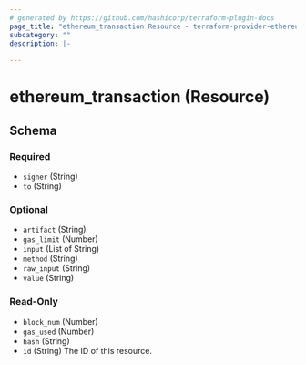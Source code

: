 ```yaml
---
# generated by https://github.com/hashicorp/terraform-plugin-docs
page_title: "ethereum_transaction Resource - terraform-provider-ethereum"
subcategory: ""
description: |-
  
---
```


# ethereum_transaction (Resource)





<!-- schema generated by tfplugindocs -->
## Schema

### Required

- `signer` (String)
- `to` (String)

### Optional

- `artifact` (String)
- `gas_limit` (Number)
- `input` (List of String)
- `method` (String)
- `raw_input` (String)
- `value` (String)

### Read-Only

- `block_num` (Number)
- `gas_used` (Number)
- `hash` (String)
- `id` (String) The ID of this resource.
